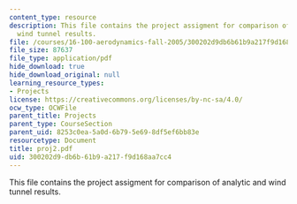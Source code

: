 ```yaml
---
content_type: resource
description: This file contains the project assigment for comparison of analytic and
  wind tunnel results.
file: /courses/16-100-aerodynamics-fall-2005/300202d9db6b61b9a217f9d168aa7cc4_proj2.pdf
file_size: 87637
file_type: application/pdf
hide_download: true
hide_download_original: null
learning_resource_types:
- Projects
license: https://creativecommons.org/licenses/by-nc-sa/4.0/
ocw_type: OCWFile
parent_title: Projects
parent_type: CourseSection
parent_uid: 8253c0ea-5a0d-6b79-5e69-8df5ef6bb83e
resourcetype: Document
title: proj2.pdf
uid: 300202d9-db6b-61b9-a217-f9d168aa7cc4
---
```

This file contains the project assigment for comparison of analytic and wind tunnel results.